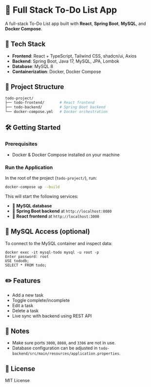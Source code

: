 # 📝 Full Stack To-Do List App

A full-stack To-Do List app built with **React**, **Spring Boot**, **MySQL**, and **Docker Compose**.

## 📆 Tech Stack

* **Frontend**: React + TypeScript, Tailwind CSS, shadcn/ui, Axios
* **Backend**: Spring Boot, Java 17, MySQL, JPA, Lombok
* **Database**: MySQL 8
* **Containerization**: Docker, Docker Compose

## 📁 Project Structure

```bash
todo-project/
├── todo-frontend/       # React frontend
├── todo-backend/        # Spring Boot backend
└── docker-compose.yml   # Docker orchestration
```

## 🛠️ Getting Started

### Prerequisites

* Docker & Docker Compose installed on your machine

### Run the Application

In the root of the project (`todo-project/`), run:
```bash
docker-compose up --build
```

This will start the following services:
* 🐬 **MySQL database**
* 🚀 **Spring Boot backend** at `http://localhost:8080`
* 🎨 **React frontend** at `http://localhost:3000`

## 🐬 MySQL Access (optional)

To connect to the MySQL container and inspect data:

```
docker exec -it mysql-todo mysql -u root -p
Enter password: root
USE tododb;
SELECT * FROM todo;
```

## ✏️ Features

* Add a new task
* Toggle complete/incomplete
* Edit a task
* Delete a task
* Live sync with backend using REST API

## 📌 Notes

* Make sure ports `3000`, `8080`, and `3306` are not in use.
* Database configuration can be adjusted in `todo-backend/src/main/resources/application.properties`.

## 📄 License

MIT License
